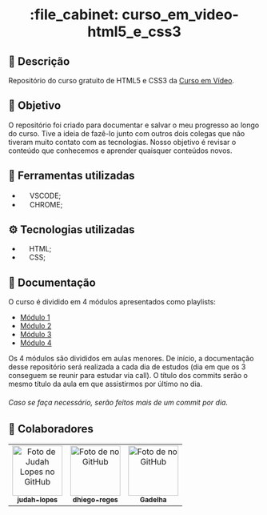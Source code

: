 <h1 align="center">:file_cabinet: curso_em_video-html5_e_css3</h1>

## 📜 Descrição

Repositório do curso gratuito de HTML5 e CSS3  da <a href="https://www.youtube.com/@CursoemVideo">Curso em Vídeo</a>.

## :dart: Objetivo

O repositório foi criado para documentar e salvar o meu progresso ao longo do curso. Tive a ideia de fazê-lo junto com outros dois colegas que não tiveram muito contato com as tecnologias. Nosso objetivo é revisar o conteúdo que conhecemos e aprender quaisquer conteúdos novos. 

## 🔧 Ferramentas utilizadas
-   <img src="https://cdn.jsdelivr.net/gh/devicons/devicon/icons/vscode/vscode-original.svg" width="15px;"/>  VSCODE;          
-   <img src="https://cdn.jsdelivr.net/gh/devicons/devicon/icons/chrome/chrome-original.svg" width="15px;"/>  CHROME;          

## ⚙️ Tecnologias utilizadas
-   <img src="https://cdn.jsdelivr.net/gh/devicons/devicon/icons/html5/html5-plain.svg" width="14px;"/> HTML;
-   <img src="https://cdn.jsdelivr.net/gh/devicons/devicon/icons/css3/css3-plain.svg" width="14px"/> CSS;
  
## 📝 Documentação

O curso é dividido em 4 módulos apresentados como playlists:
- <a href="https://www.youtube.com/watch?v=Ejkb_YpuHWs&list=PLHz_AreHm4dkZ9-atkcmcBaMZdmLHft8n">Módulo 1</a>
- <a href="https://www.youtube.com/watch?v=vPNIAJ9B4hg&list=PLHz_AreHm4dlUpEXkY1AyVLQGcpSgVF8s">Módulo 2</a>
- <a href="https://www.youtube.com/watch?v=ofFgnDtn_1c&list=PLHz_AreHm4dmcAviDwiGgHbeEJToxbOpZ">Módulo 3</a>
- <a href="https://www.youtube.com/watch?v=zHKHMmEG9vE&list=PLHz_AreHm4dkcVCk2Bn_fdVQ81Fkrh6WT">Módulo 4</a>

Os 4 módulos são divididos em aulas menores. 
De início, a documentação desse repositório será realizada a cada dia de estudos (dia em que os 3 conseguem se reunir para estudar via call). 
O título dos commits serão o mesmo título da aula em que assistirmos por último no dia.

###### Caso se faça necessário, serão feitos mais de um commit por dia.
## :handshake: Colaboradores

<table>
  <tr>
    <td align="center">
      <a href="https://github.com/judah-lopes">
        <img src="https://avatars.githubusercontent.com/u/134812191?s=400&u=00a571215f2ea321a8738af235cea655e1e36ec6&v=4" width="100px;" alt="Foto de Judah Lopes no GitHub"/><br>
        <sub>
          <b>judah-lopes</b>
        </sub>
      </a>
    </td> 
    <td align="center">
      <a href="https://github.com/dhiegolopes">
        <img src="https://avatars.githubusercontent.com/u/152008418?v=4" width="100px;" alt="Foto de no GitHub"/><br>
        <sub>
          <b>dhiego-reges</b>
        </sub>
      </a>
    </td>
    <td align="center">
      <a href="GADELHA">
        <img src="" width="100px;" alt="Foto de  no GitHub"/><br>
        <sub>
          <b>Gadelha</b>
        </sub>
      </a>
    </td>
  </tr>
</table>
